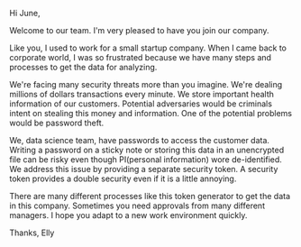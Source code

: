 Hi June, 

Welcome to our team. I'm very pleased to have you join our company. 

Like you, I used to work for a small startup company. When I came back to corporate world, I was so frustrated because we have many steps and processes to get the data for analyzing. 

We're facing many security threats more than you imagine. We're dealing millions of dollars transactions every minute. We store important health information of our customers. Potential adversaries would be criminals intent on stealing this money and information. One of the potential problems would be password theft. 

We, data science team, have passwords to access the customer data. Writing a password on a sticky note or storing this data in an unencrypted file can be risky even though PI(personal information) wore de-identified. We address this issue by providing a separate security token. A security token provides a double security even if it is a little annoying.

There are many different processes like this token generator to get the data in this company. Sometimes you need approvals from many different managers. I hope you adapt to a new work environment quickly.

Thanks, 
Elly